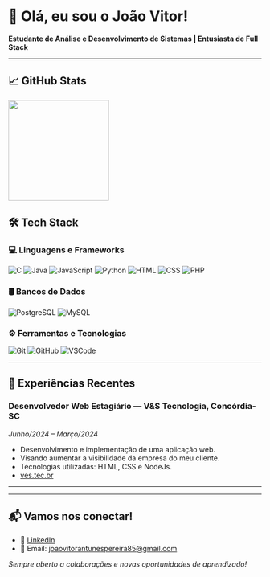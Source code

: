 
# 👋 Olá, eu sou o João Vitor!

**Estudante de Análise e Desenvolvimento de Sistemas | Entusiasta de Full Stack**  

---

## 📈 GitHub Stats
<div style="display:grid;">
  <img height="200em" src="https://github-readme-stats.vercel.app/api/top-langs/?username=JoaoVitorAntunesPereira&layout=compact&langs_count=8&theme=dracula"/>
</div>

## 🛠️ Tech Stack

### 💻 Linguagens e Frameworks
![C](https://img.shields.io/badge/C-00599C?style=for-the-badge&logo=c&logoColor=white)
![Java](https://img.shields.io/badge/Java-ED8B00?style=for-the-badge&logo=openjdk&logoColor=white)
![JavaScript](https://img.shields.io/badge/JavaScript-F7DF1E?style=for-the-badge&logo=javascript&logoColor=black)
![Python](https://img.shields.io/badge/Python-3776AB?style=for-the-badge&logo=python&logoColor=white)
![HTML](https://img.shields.io/badge/HTML5-E34F26?style=for-the-badge&logo=html5&logoColor=white)
![CSS](https://img.shields.io/badge/CSS3-1572B6?style=for-the-badge&logo=css3&logoColor=white)
![PHP](https://img.shields.io/badge/PHP-777BB4?style=for-the-badge&logo=php&logoColor=white)


### 🛢️ Bancos de Dados
![PostgreSQL](https://img.shields.io/badge/PostgreSQL-4169E1?style=for-the-badge&logo=postgresql&logoColor=white)
![MySQL](https://img.shields.io/badge/MySQL-005C84?style=for-the-badge&logo=mysql&logoColor=white)


### ⚙️ Ferramentas e Tecnologias
![Git](https://img.shields.io/badge/Git-F05032?style=for-the-badge&logo=git&logoColor=white)
![GitHub](https://img.shields.io/badge/GitHub-100000?style=for-the-badge&logo=github&logoColor=white)
![VSCode](https://img.shields.io/badge/VSCode-007ACC?style=for-the-badge&logo=visual-studio-code&logoColor=white)

---

## 💼 Experiências Recentes

### Desenvolvedor Web Estagiário — V&S Tecnologia, Concórdia-SC  
*Junho/2024 – Março/2024*  
- Desenvolvimento e implementação de uma aplicação web.
- Visando aumentar a visibilidade da empresa do meu cliente.
- Tecnologias utilizadas: HTML, CSS e NodeJs.
- [ves.tec.br](https://ves.tec.br/)

---



---

## 📬 Vamos nos conectar!
- 💼 [LinkedIn](https://www.linkedin.com/in/jo%C3%A3o-vitor-pereira-pereira-a6865326b/)
- 📧 Email: joaovitorantunespereira85@gmail.com

*Sempre aberto a colaborações e novas oportunidades de aprendizado!*

